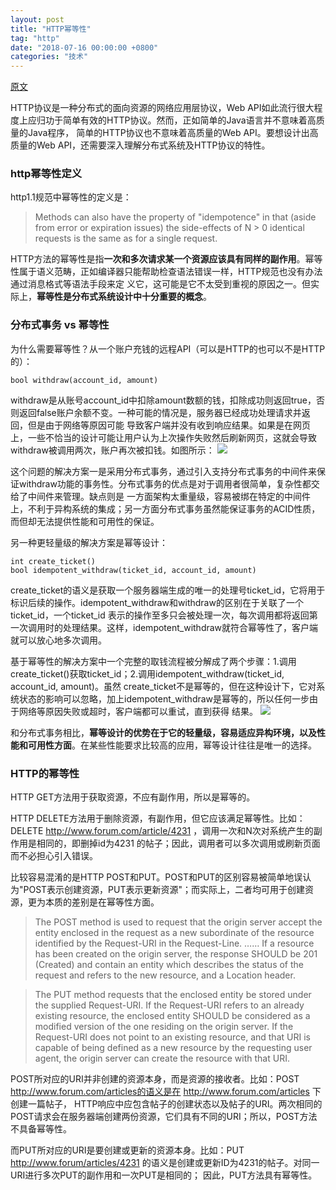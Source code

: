 ```yaml
---
layout: post
title: "HTTP幂等性"
tag: "http"
date: "2018-07-16 00:00:00 +0800"
categories: "技术"
---
```


<a href="https://www.cnblogs.com/weidagang2046/archive/2011/06/04/idempotence.html" target="_blank">原文</a>

HTTP协议是一种分布式的面向资源的网络应用层协议，Web API如此流行很大程度上应归功于简单有效的HTTP协议。然而，正如简单的Java语言并不意味着高质量的Java程序，
简单的HTTP协议也不意味着高质量的Web API。要想设计出高质量的Web API，还需要深入理解分布式系统及HTTP协议的特性。

<!--more-->

### http幂等性定义

http1.1规范中幂等性的定义是：

> Methods can also have the property of "idempotence" in that (aside from error or expiration issues) the side-effects of N > 0 identical 
> requests is the same as for a single request.  

HTTP方法的幂等性是指**一次和多次请求某一个资源应该具有同样的副作用**。幂等性属于语义范畴，正如编译器只能帮助检查语法错误一样，HTTP规范也没有办法通过消息格式等语法手段来定
义它，这可能是它不太受到重视的原因之一。但实际上，**幂等性是分布式系统设计中十分重要的概念**。

### 分布式事务 vs 幂等性

为什么需要幂等性？从一个账户充钱的远程API（可以是HTTP的也可以不是HTTP的）：

```
bool withdraw(account_id, amount)
```

withdraw是从账号account_id中扣除amount数额的钱，扣除成功则返回true，否则返回false账户余额不变。一种可能的情况是，服务器已经成功处理请求并返回，但是由于网络等原因可能
导致客户端并没有收到响应结果。如果是在网页上，一些不恰当的设计可能让用户认为上次操作失败然后刷新网页，这就会导致withdraw被调用两次，账户再次被扣钱。如图所示：
![](https://olef5l6y5.qnssl.com/20180716220334.png)

这个问题的解决方案一是采用分布式事务，通过引入支持分布式事务的中间件来保证withdraw功能的事务性。分布式事务的优点是对于调用者很简单，复杂性都交给了中间件来管理。缺点则是
一方面架构太重量级，容易被绑在特定的中间件上，不利于异构系统的集成；另一方面分布式事务虽然能保证事务的ACID性质，而但却无法提供性能和可用性的保证。

另一种更轻量级的解决方案是幂等设计：
```
int create_ticket() 
bool idempotent_withdraw(ticket_id, account_id, amount)
```

create_ticket的语义是获取一个服务器端生成的唯一的处理号ticket_id，它将用于标识后续的操作。idempotent_withdraw和withdraw的区别在于关联了一个ticket_id，一个ticket_id
表示的操作至多只会被处理一次，每次调用都将返回第一次调用时的处理结果。这样，idempotent_withdraw就符合幂等性了，客户端就可以放心地多次调用。

基于幂等性的解决方案中一个完整的取钱流程被分解成了两个步骤：1.调用create_ticket()获取ticket_id；2.调用idempotent_withdraw(ticket_id, account_id, amount)。虽然
create_ticket不是幂等的，但在这种设计下，它对系统状态的影响可以忽略，加上idempotent_withdraw是幂等的，所以任何一步由于网络等原因失败或超时，客户端都可以重试，直到获得
结果。
![](https://olef5l6y5.qnssl.com/20180717020852.png)

和分布式事务相比，**幂等设计的优势在于它的轻量级，容易适应异构环境，以及性能和可用性方面**。在某些性能要求比较高的应用，幂等设计往往是唯一的选择。

### HTTP的幂等性

HTTP GET方法用于获取资源，不应有副作用，所以是幂等的。

HTTP DELETE方法用于删除资源，有副作用，但它应该满足幂等性。比如：DELETE http://www.forum.com/article/4231 ，调用一次和N次对系统产生的副作用是相同的，即删掉id为4231
的帖子；因此，调用者可以多次调用或刷新页面而不必担心引入错误。

比较容易混淆的是HTTP POST和PUT。POST和PUT的区别容易被简单地误认为"POST表示创建资源，PUT表示更新资源"；而实际上，二者均可用于创建资源，更为本质的差别是在幂等性方面。

>The POST method is used to request that the origin server accept the entity enclosed in the request as a new subordinate of the resource identified 
>by the Request-URI in the Request-Line. …… If a resource has been created on the origin server, the response SHOULD be 201 (Created) and contain an 
>entity which describes the status of the request and refers to the new resource, and a Location header.
 
>The PUT method requests that the enclosed entity be stored under the supplied Request-URI. If the Request-URI refers to an already existing 
>resource, the enclosed entity SHOULD be considered as a modified version of the one residing on the origin server. If the Request-URI does not point 
>to an existing resource, and that URI is capable of being defined as a new resource by the requesting user agent, the origin server can create the 
>resource with that URI.

POST所对应的URI并非创建的资源本身，而是资源的接收者。比如：POST http://www.forum.com/articles的语义是在 http://www.forum.com/articles 下创建一篇帖子，
HTTP响应中应包含帖子的创建状态以及帖子的URI。两次相同的POST请求会在服务器端创建两份资源，它们具有不同的URI；所以，POST方法不具备幂等性。

而PUT所对应的URI是要创建或更新的资源本身。比如：PUT http://www.forum/articles/4231 的语义是创建或更新ID为4231的帖子。对同一URI进行多次PUT的副作用和一次PUT是相同的；
因此，PUT方法具有幂等性。


